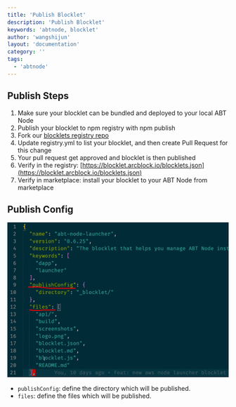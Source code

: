 ```yaml
---
title: 'Publish Blocklet'
description: 'Publish Blocklet'
keywords: 'abtnode, blocklet'
author: 'wangshijun'
layout: 'documentation'
category: ''
tags:
  - 'abtnode'
---
```


## Publish Steps

1. Make sure your blocklet can be bundled and deployed to your local ABT Node
2. Publish your blocklet to npm registry with npm publish
3. Fork our [blocklets registry repo](https://github.com/arcblock/blocklets)
4. Update registry.yml to list your blocklet, and then create Pull Request for this change
5. Your pull request get approved and blocklet is then published
6. Verify in the registry: [https://blocklet.arcblock.io/blocklets.json](https://blocklet.arcblock.io/blocklets.json)
7. Verify in marketplace: install your blocklet to your ABT Node from marketplace

## Publish Config

![](./images/publish-blocklets-1.png)

- `publishConfig`: define the directory which will be published.
- `files`: define the files which will be published.
